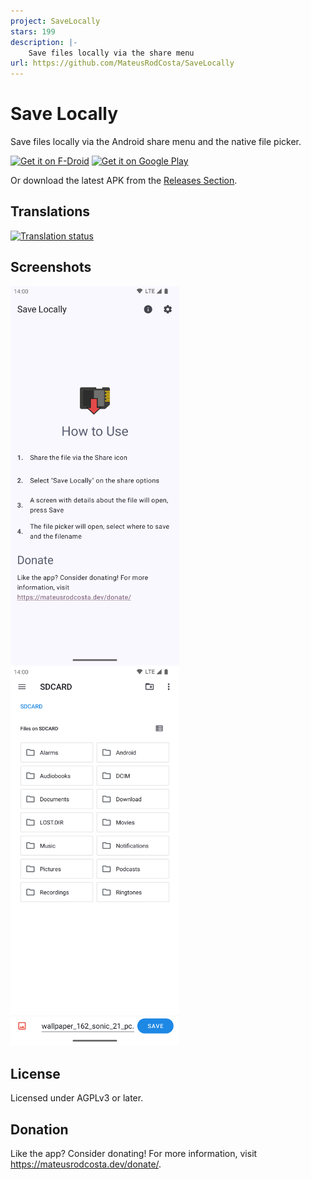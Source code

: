 ```yaml
---
project: SaveLocally
stars: 199
description: |-
    Save files locally via the share menu
url: https://github.com/MateusRodCosta/SaveLocally
---
```


# Save Locally

Save files locally via the Android share menu and the native file picker.

[<img src="https://fdroid.gitlab.io/artwork/badge/get-it-on.png"
     alt="Get it on F-Droid"
     height="80">](https://f-droid.org/packages/com.mateusrodcosta.apps.share2storage/)
[<img src="https://play.google.com/intl/en_us/badges/images/generic/en-play-badge.png"
     alt="Get it on Google Play"
     height="80">](https://play.google.com/store/apps/details?id=com.mateusrodcosta.apps.share2storage)

Or download the latest APK from the [Releases Section](https://github.com/MateusRodCosta/SaveLocally/releases/latest).

## Translations

<a href="https://hosted.weblate.org/engage/save-locally/">
<img src="https://hosted.weblate.org/widget/save-locally/multi-auto.svg" alt="Translation status" />
</a>

## Screenshots

<img src="https://raw.githubusercontent.com/MateusRodCosta/SaveLocally/main/fastlane/metadata/android/en-US/images/phoneScreenshots/1.png" width="270" alt="Main Screen">
<img src="https://raw.githubusercontent.com/MateusRodCosta/SaveLocally/main/fastlane/metadata/android/en-US/images/phoneScreenshots/3.png" width="270" alt="Details Screen">

## License

Licensed under AGPLv3 or later.

## Donation

Like the app? Consider donating! For more information, visit https://mateusrodcosta.dev/donate/.

